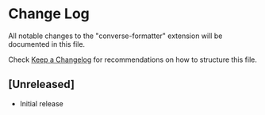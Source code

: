 # Change Log

All notable changes to the "converse-formatter" extension will be documented in this file.

Check [Keep a Changelog](http://keepachangelog.com/) for recommendations on how to structure this file.

## [Unreleased]

- Initial release